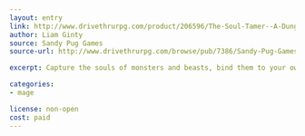 ```yaml
---
layout: entry
link: http://www.drivethrurpg.com/product/206596/The-Soul-Tamer--A-Dungeon-World-Playbook
author: Liam Ginty
source: Sandy Pug Games
source-url: http://www.drivethrurpg.com/browse/pub/7386/Sandy-Pug-Games

excerpt: Capture the souls of monsters and beasts, bind them to your own and make them your allies.

categories:
- mage

license: non-open
cost: paid
---
```

